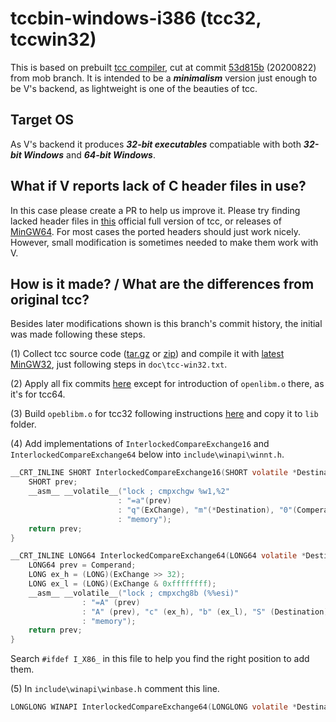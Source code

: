 # tccbin-windows-i386 (tcc32, tccwin32)

This is based on prebuilt [tcc compiler](https://repo.or.cz/tinycc.git), cut at commit [53d815b](https://repo.or.cz/tinycc.git/commit/53d815b8a0364a85b66c3b37884fca087b923267) (20200822) from mob branch. It is intended to be a ***minimalism*** version just enough to be V's backend, as lightweight is one of the beauties of tcc.

## Target OS
As V's backend it produces ***32-bit executables*** compatiable with both ***32-bit Windows*** and ***64-bit Windows***.  

## What if V reports lack of C header files in use?
In this case please create a PR to help us improve it. Please try finding lacked header files in [this](http://download.savannah.gnu.org/releases/tinycc/winapi-full-for-0.9.27.zip) official full version of tcc, or releases of [MinGW64](https://sourceforge.net/projects/mingw-w64/). For most cases the ported headers should just work nicely. However, small modification is sometimes needed to make them work with V.

## How is it made? / What are the differences from original tcc? 
Besides later modifications shown is this branch's commit history, the initial was made following these steps.

(1) Collect tcc source code ([tar.gz](https://repo.or.cz/tinycc.git/snapshot/53d815b8a0364a85b66c3b37884fca087b923267.tar.gz) or [zip](https://repo.or.cz/tinycc.git/snapshot/53d815b8a0364a85b66c3b37884fca087b923267.zip)) and compile it with [latest MinGW32](https://sourceforge.net/projects/mingw-w64/files/Toolchains%20targetting%20Win32/Personal%20Builds/mingw-builds/8.1.0/threads-posix/dwarf/i686-8.1.0-release-posix-dwarf-rt_v6-rev0.7z), just following steps in `doc\tcc-win32.txt`.

(2) Apply all fix commits [here](https://github.com/vlang/tccbin_win/commits/master) except for introduction of `openlibm.o` there, as it's for tcc64.

(3) Build `opeblibm.o` for tcc32 following instructions [here](https://github.com/spaceface777/openlibm-tcc) and copy it to `lib` folder.

(4) Add implementations of `InterlockedCompareExchange16` and `InterlockedCompareExchange64` below into `include\winapi\winnt.h`.

```C
__CRT_INLINE SHORT InterlockedCompareExchange16(SHORT volatile *Destination,SHORT ExChange,SHORT Comperand) {
	SHORT prev;
	__asm__ __volatile__("lock ; cmpxchgw %w1,%2"
	             	    : "=a"(prev)
	                    : "q"(ExChange), "m"(*Destination), "0"(Comperand)
	                    : "memory");
	return prev;
}

__CRT_INLINE LONG64 InterlockedCompareExchange64(LONG64 volatile *Destination,LONG64 ExChange,LONG64 Comperand) {
	LONG64 prev = Comperand;
	LONG ex_h = (LONG)(ExChange >> 32);
	LONG ex_l = (LONG)(ExChange & 0xffffffff);
	__asm__ __volatile__("lock ; cmpxchg8b (%%esi)"
			    : "=A" (prev)
			    : "A" (prev), "c" (ex_h), "b" (ex_l), "S" (Destination)
			    : "memory");
	return prev;
}
```

Search `#ifdef I_X86_` in this file to help you find the right position to add them.

(5) In `include\winapi\winbase.h` comment this line.

```C
LONGLONG WINAPI InterlockedCompareExchange64(LONGLONG volatile *Destination,LONGLONG Exchange,LONGLONG Comperand);
```
